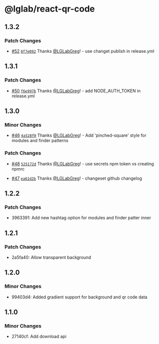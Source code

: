 # @lglab/react-qr-code

## 1.3.2

### Patch Changes

- [#52](https://github.com/LGLabGreg/react-qr-code/pull/52) [`8f7e092`](https://github.com/LGLabGreg/react-qr-code/commit/8f7e0921cef73afe2234813d3dc06c1c4f1c3683) Thanks [@LGLabGreg](https://github.com/LGLabGreg)! - use changet publish in release.yml

## 1.3.1

### Patch Changes

- [#50](https://github.com/LGLabGreg/react-qr-code/pull/50) [`f6e997b`](https://github.com/LGLabGreg/react-qr-code/commit/f6e997bb88a157717fec9649622aefa6133bad3f) Thanks [@LGLabGreg](https://github.com/LGLabGreg)! - add NODE_AUTH_TOKEN in release.yml

## 1.3.0

### Minor Changes

- [#46](https://github.com/LGLabGreg/react-qr-code/pull/46) [`4a528f0`](https://github.com/LGLabGreg/react-qr-code/commit/4a528f0f2d1c179a7995f773ad8e9023564eb424) Thanks [@LGLabGreg](https://github.com/LGLabGreg)! - Add 'pinched-square' style for modules and finder patterns

### Patch Changes

- [#48](https://github.com/LGLabGreg/react-qr-code/pull/48) [`525172d`](https://github.com/LGLabGreg/react-qr-code/commit/525172d6f2ef15598f4e75f840bd912805dc6092) Thanks [@LGLabGreg](https://github.com/LGLabGreg)! - use secrets npm token vs creating npmrc

- [#47](https://github.com/LGLabGreg/react-qr-code/pull/47) [`ea61d2b`](https://github.com/LGLabGreg/react-qr-code/commit/ea61d2bddabd1c95f98ffd34162ee44f5516bf99) Thanks [@LGLabGreg](https://github.com/LGLabGreg)! - changeset github changelog

## 1.2.2

### Patch Changes

- 3963391: Add new hashtag option for modules and finder patter inner

## 1.2.1

### Patch Changes

- 2a5fa40: Allow transparent background

## 1.2.0

### Minor Changes

- 99403d4: Added gradient support for background and qr code data

## 1.1.0

### Minor Changes

- 27140cf: Add download api
